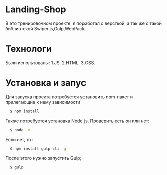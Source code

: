 Landing-Shop
=============
В это тренировочном проекте, я поработал с версткой, а так же с такой библиотекой Swiper.js,Gulp,WebPack.

Технологи
==========
  Были использованы:
  1.JS.
  2.HTML.
  3.CSS.

Установка и запус
==================
Для запуска проекта потребуется установить npm-пакет и прилегающие к нему зависимости
```sh
  $ npm install
```
Также потребуется установка Node.js.
Проверить есть он или нет:
```sh
  $ node -v
```
Если нет, то :
```sh
  $ npm install gulp-cli -g
```
После этого нужно запустить Gulp;
```sh
  $ gulp
```
    
  
